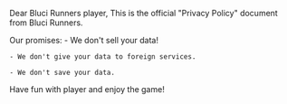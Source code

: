 Dear Bluci Runners player,
This is the official "Privacy Policy" document from Bluci Runners.

Our promises:
    - We don't sell your data!

    - We don't give your data to foreign services.

    - We don't save your data.

Have fun with player and enjoy the game!
